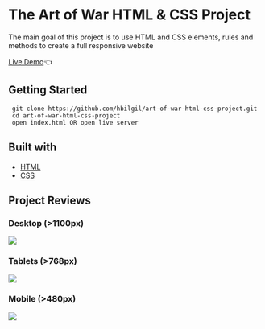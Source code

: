 # The Art of War HTML & CSS Project

The main goal of this project is to use HTML and CSS elements, rules and methods to create a full responsive website

[Live Demo](https://hbilgil.github.io/art-of-war-html-css-project/):point_left:

## Getting Started

```
 git clone https://github.com/hbilgil/art-of-war-html-css-project.git
 cd art-of-war-html-css-project
 open index.html OR open live server
 ```

 ## Built with
 - [HTML](https://www.w3schools.com/html/)
 - [CSS](https://www.w3schools.com/css/)

## Project Reviews

### Desktop (>1100px)

![](images/desktop.gif)

### Tablets (>768px)

![](images/tablets.gif)

### Mobile (>480px)

![](images/mobile.gif)